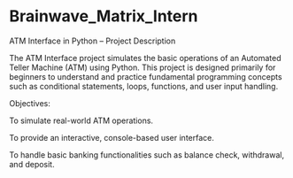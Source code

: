 # Brainwave_Matrix_Intern
ATM Interface in Python – Project Description

The ATM Interface project simulates the basic operations of an Automated Teller Machine (ATM) using Python. This project is designed primarily for beginners to understand and practice fundamental programming concepts such as conditional statements, loops, functions, and user input handling.

Objectives:

To simulate real-world ATM operations.

To provide an interactive, console-based user interface.

To handle basic banking functionalities such as balance check, withdrawal, and deposit.
